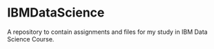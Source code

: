 # IBMDataScience
A repository to contain assignments and files for my study in IBM Data Science Course.
